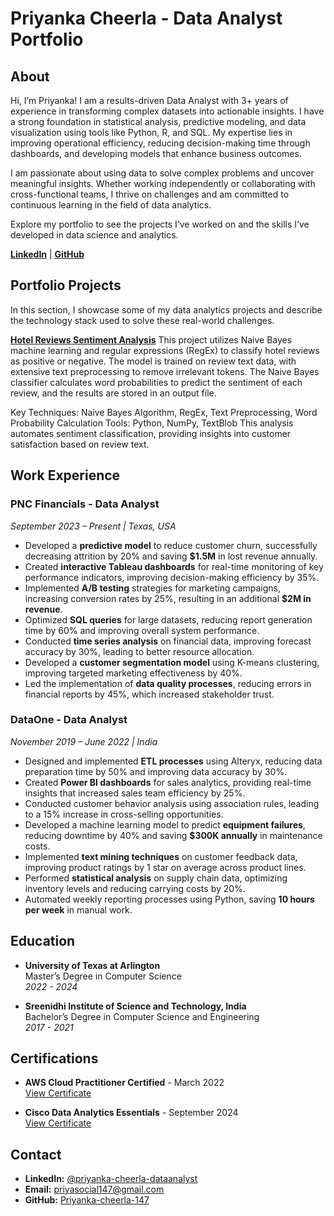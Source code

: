 
# Priyanka Cheerla - Data Analyst Portfolio

## About
Hi, I’m Priyanka! I am a results-driven Data Analyst with 3+ years of experience in transforming complex datasets into actionable insights. I have a strong foundation in statistical analysis, predictive modeling, and data visualization using tools like Python, R, and SQL. My expertise lies in improving operational efficiency, reducing decision-making time through dashboards, and developing models that enhance business outcomes.

I am passionate about using data to solve complex problems and uncover meaningful insights. Whether working independently or collaborating with cross-functional teams, I thrive on challenges and am committed to continuous learning in the field of data analytics.

Explore my portfolio to see the projects I’ve worked on and the skills I’ve developed in data science and analytics.

**[LinkedIn](https://www.linkedin.com/in/priyanka-cheerla-dataanalyst/)** | **[GitHub](https://github.com/Priyanka-cheerla-147)**

## Portfolio Projects

In this section, I showcase some of my data analytics projects and describe the technology stack used to solve these real-world challenges.

**[Hotel Reviews Sentiment Analysis](https://github.com/Priyanka-cheerla-147/Sentimental_analysis/tree/main)**
This project utilizes Naive Bayes machine learning and regular expressions (RegEx) to classify hotel reviews as positive or negative. The model is trained on review text data, with extensive text preprocessing to remove irrelevant tokens. The Naive Bayes classifier calculates word probabilities to predict the sentiment of each review, and the results are stored in an output file.

Key Techniques: Naive Bayes Algorithm, RegEx, Text Preprocessing, Word Probability Calculation
Tools: Python, NumPy, TextBlob
This analysis automates sentiment classification, providing insights into customer satisfaction based on review text.





## Work Experience

### **PNC Financials** - Data Analyst  
*September 2023 – Present | Texas, USA*

- Developed a **predictive model** to reduce customer churn, successfully decreasing attrition by 20% and saving **$1.5M** in lost revenue annually.
- Created **interactive Tableau dashboards** for real-time monitoring of key performance indicators, improving decision-making efficiency by 35%.
- Implemented **A/B testing** strategies for marketing campaigns, increasing conversion rates by 25%, resulting in an additional **$2M in revenue**.
- Optimized **SQL queries** for large datasets, reducing report generation time by 60% and improving overall system performance.
- Conducted **time series analysis** on financial data, improving forecast accuracy by 30%, leading to better resource allocation.
- Developed a **customer segmentation model** using K-means clustering, improving targeted marketing effectiveness by 40%.
- Led the implementation of **data quality processes**, reducing errors in financial reports by 45%, which increased stakeholder trust.

### **DataOne** - Data Analyst  
*November 2019 – June 2022 | India*

- Designed and implemented **ETL processes** using Alteryx, reducing data preparation time by 50% and improving data accuracy by 30%.
- Created **Power BI dashboards** for sales analytics, providing real-time insights that increased sales team efficiency by 25%.
- Conducted customer behavior analysis using association rules, leading to a 15% increase in cross-selling opportunities.
- Developed a machine learning model to predict **equipment failures**, reducing downtime by 40% and saving **$300K annually** in maintenance costs.
- Implemented **text mining techniques** on customer feedback data, improving product ratings by 1 star on average across product lines.
- Performed **statistical analysis** on supply chain data, optimizing inventory levels and reducing carrying costs by 20%.
- Automated weekly reporting processes using Python, saving **10 hours per week** in manual work.

## Education
- **University of Texas at Arlington**  
  Master’s Degree in Computer Science  
  *2022 - 2024*

- **Sreenidhi Institute of Science and Technology, India**  
  Bachelor’s Degree in Computer Science and Engineering  
  *2017 - 2021*

## Certifications
- **AWS Cloud Practitioner Certified** - March 2022  
  [View Certificate](https://www.credly.com/badges/03a4dc83-b94f-4c78-83d4-ee5f8a5f83b7/public_url)

- **Cisco Data Analytics Essentials** - September 2024  
  [View Certificate](https://www.credly.com/badges/03a4dc83-b94f-4c78-83d4-ee5f8a5f83b7/public_url)

## Contact
- **LinkedIn:** [@priyanka-cheerla-dataanalyst](https://www.linkedin.com/in/priyanka-cheerla-dataanalyst/)
- **Email:** priyasocial147@gmail.com  
- **GitHub:** [Priyanka-cheerla-147](https://github.com/Priyanka-cheerla-147)

